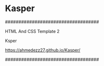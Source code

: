 # Kasper
###################################

HTML And CSS Template 2

Ksper

https://ahmedezz27.github.io/Kasper/

###################################
